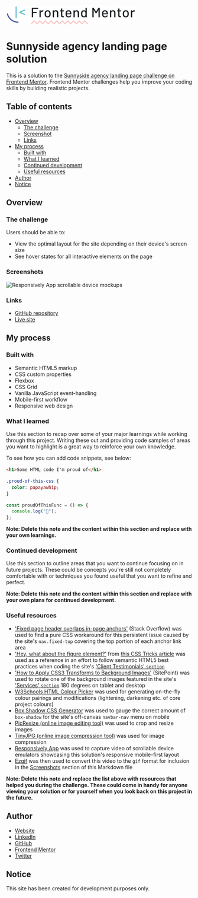 ![Frontend Mentor logo](docs/images/screenshots/logo-frontend-mentor.svg)

# Sunnyside agency landing page solution

This is a solution to the [Sunnyside agency landing page challenge on Frontend Mentor](https://www.frontendmentor.io/challenges/sunnyside-agency-landing-page-7yVs3B6ef). Frontend Mentor challenges help you improve your coding skills by building realistic projects.

## Table of contents

- [Overview](#overview)
  - [The challenge](#the-challenge)
  - [Screenshot](#screenshot)
  - [Links](#links)
- [My process](#my-process)
  - [Built with](#built-with)
  - [What I learned](#what-i-learned)
  - [Continued development](#continued-development)
  - [Useful resources](#useful-resources)
- [Author](#author)
- [Notice](#notice)

## Overview

### The challenge

Users should be able to:

- View the optimal layout for the site depending on their device's screen size
- See hover states for all interactive elements on the page

### Screenshots

![Responsively App scrollable device mockups](docs/images/screenshots/responsively-sunnyside-agency-landing-page-solution.gif)

### Links

- [GitHub repository](https://github.com/loosenthedark/frontend-mentor_sunnyside-agency-landing-page)
- [Live site](https://loosenthedark.github.io/frontend-mentor_sunnyside-agency-landing-page)

## My process

### Built with

- Semantic HTML5 markup
- CSS custom properties
- Flexbox
- CSS Grid
- Vanilla JavaScript event-handling
- Mobile-first workflow
- Responsive web design

### What I learned

Use this section to recap over some of your major learnings while working through this project. Writing these out and providing code samples of areas you want to highlight is a great way to reinforce your own knowledge.

To see how you can add code snippets, see below:

```html
<h1>Some HTML code I'm proud of</h1>
```

```css
.proud-of-this-css {
  color: papayawhip;
}
```

```js
const proudOfThisFunc = () => {
  console.log("🎉");
};
```

**Note: Delete this note and the content within this section and replace with your own learnings.**

### Continued development

Use this section to outline areas that you want to continue focusing on in future projects. These could be concepts you're still not completely comfortable with or techniques you found useful that you want to refine and perfect.

**Note: Delete this note and the content within this section and replace with your own plans for continued development.**

### Useful resources

- ['Fixed page header overlaps in-page anchors'](https://stackoverflow.com/questions/4086107/fixed-page-header-overlaps-in-page-anchors) (Stack Overflow) was used to find a pure CSS workaround for this persistent issue caused by the site's `nav.fixed-top` covering the top portion of each anchor link area
- ['Hey, what about the figure element?'](https://css-tricks.com/quoting-in-html-quotations-citations-and-blockquotes/#hey-what-about-the-figure-element) from [this CSS Tricks article](https://css-tricks.com/quoting-in-html-quotations-citations-and-blockquotes/) was used as a reference in an effort to follow semantic HTML5 best practices when coding the site's ['Client Testimonials' `section`](https://loosenthedark.github.io/frontend-mentor_sunnyside-agency-landing-page/#clients)
- ['How to Apply CSS3 Transforms to Background Images'](https://www.sitepoint.com/css3-transform-background-image/) (SitePoint) was used to rotate one of the background images featured in the site's ['Services' `section`](https://loosenthedark.github.io/frontend-mentor_sunnyside-agency-landing-page/#services) 180 degrees on tablet and desktop
- [W3Schools HTML Colour Picker](https://www.w3schools.com/colors/colors_picker.asp) was used for generating on-the-fly colour pairings and modifications (lightening, darkening etc. of core project colours)
- [Box Shadow CSS Generator](https://cssgenerator.org/box-shadow-css-generator.html) was used to gauge the correct amount of `box-shadow` for the site's off-canvas `navbar-nav` menu on mobile
- [PicResize (online image editing tool)](https://picresize.com/) was used to crop and resize images
- [TinyJPG (online image compression tool)](https://tinyjpg.com/) was used for image compression
- [Responsively App](https://responsively.app/) was used to capture video of scrollable device emulators showcasing this solution's responsive mobile-first layout
- [Ezgif](https://ezgif.com/) was then used to convert this video to the `gif` format for inclusion in the [Screenshots](#screenshots) section of this Markdown file

**Note: Delete this note and replace the list above with resources that helped you during the challenge. These could come in handy for anyone viewing your solution or for yourself when you look back on this project in the future.**

## Author

- [Website](https://loosenthedark.tech/)
- [LinkedIn](https://www.linkedin.com/in/paulharrington05/)
- [GitHub](https://github.com/loosenthedark)
- [Frontend Mentor](https://www.frontendmentor.io/profile/loosenthedark)
- [Twitter](https://twitter.com/loosenthedark)

## Notice

This site has been created for development purposes only.